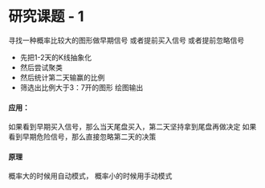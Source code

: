 # 研究课题 - 1
寻找一种概率比较大的图形做早期信号
或者提前买入信号 或者提前忽略信号
* 先把1-2天的K线抽象化
* 然后尝试聚类
* 然后统计第二天输赢的比例
* 筛选出比例大于3：7开的图形 绘图输出

#### 应用：
如果看到早期买入信号，那么当天尾盘买入，第二天坚持拿到尾盘再做决定
如果看到早期危险信号，那么直接忽略第二天的决策

#### 原理
概率大的时候用自动模式，
概率小的时候用手动模式